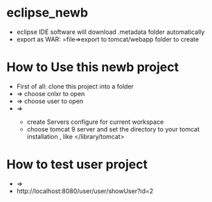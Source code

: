 # eclipse_newb
- eclipse IDE software will download .metadata folder automatically
- export as WAR: =file=>export to tomcat/webapp folder to create

# How to Use this newb project
- First of all: clone this project into a <workspace> folder
- <file> => <open projct from filesystem> choose cnlxr to open
- <file> => <open projct from filesystem> choose user to open
- <right-click-on-cnlxr> => <run on server>
    - create Servers configure for current workspace
    - choose tomcat 9 server and set the directory to your tomcat installation , like </library/tomcat>

# How to test user project
- <right-click-on-user> => <run on server>
- http://localhost:8080/user/user/showUser?id=2
